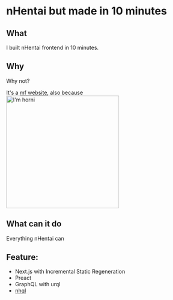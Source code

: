 # nHentai but made in 10 minutes

## What
I built nHentai frontend in 10 minutes.

## Why
Why not?

It's a [mf website](https://motherfuckingwebsite.com/), also because 
<img alt="I'm horni" src="https://user-images.githubusercontent.com/35027979/102120620-64501e00-3e75-11eb-9824-6ae0664200e0.JPG" width=300 />

## What can it do
Everything nHentai can

## Feature:
- Next.js with Incremental Static Regeneration
- Preact
- GraphQL with urql
- [nhql](https://github.com/SaltyAom/nhql)

